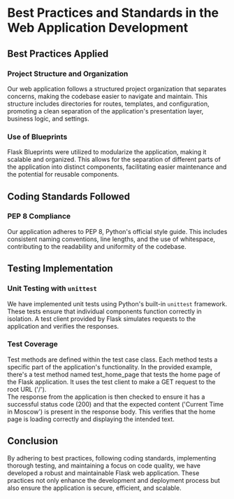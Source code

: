 # Best Practices and Standards in the Web Application Development

## Best Practices Applied

### Project Structure and Organization
Our web application follows a structured project organization that separates concerns, making the codebase easier to navigate and maintain. This structure includes directories for routes, templates, and configuration, promoting a clean separation of the application's presentation layer, business logic, and settings.

### Use of Blueprints
Flask Blueprints were utilized to modularize the application, making it scalable and organized. This allows for the separation of different parts of the application into distinct components, facilitating easier maintenance and the potential for reusable components.

## Coding Standards Followed

### PEP 8 Compliance
Our application adheres to PEP 8, Python's official style guide. This includes consistent naming conventions, line lengths, and the use of whitespace, contributing to the readability and uniformity of the codebase.

## Testing Implementation

### Unit Testing with `unittest`
We have implemented unit tests using Python's built-in `unittest` framework. These tests ensure that individual components function correctly in isolation. A test client provided by Flask simulates requests to the application and verifies the responses.

### Test Coverage
Test methods are defined within the test case class. Each method tests a specific part of the application's functionality.
In the provided example, there's a test method named test_home_page that tests the home page of the Flask application. It uses the test client to make a GET request to the root URL ('/').  
The response from the application is then checked to ensure it has a successful status code (200) and that the expected content ('Current Time in Moscow') is present in the response body. This verifies that the home page is loading correctly and displaying the intended text.

## Conclusion

By adhering to best practices, following coding standards, implementing thorough testing, and maintaining a focus on code quality, we have developed a robust and maintainable Flask web application. These practices not only enhance the development and deployment process but also ensure the application is secure, efficient, and scalable.

